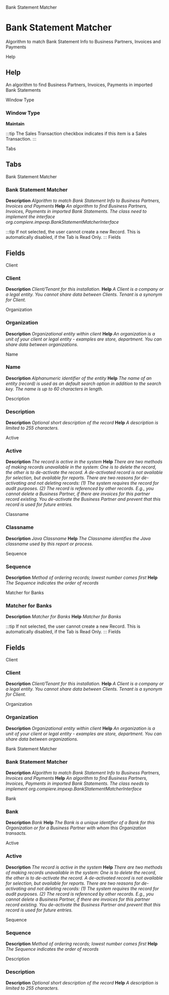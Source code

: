 
Bank Statement Matcher
# Bank Statement Matcher


Algorithm to match Bank Statement Info to Business Partners, Invoices and Payments

Help
## Help

An algorithm to find Business Partners, Invoices, Payments in imported Bank Statements

Window Type
### Window Type

**Maintain**

:::tip
The Sales Transaction checkbox indicates if this item is a Sales Transaction.
:::

Tabs
## Tabs


Bank Statement Matcher
### Bank Statement Matcher

**Description**
 *Algorithm to match Bank Statement Info to Business Partners, Invoices and Payments*
**Help**
 *An algorithm to find Business Partners, Invoices, Payments in imported Bank Statements. The class need to implement the interface org.compiere.impexp.BankStatementMatcherInterface*

:::tip
If not selected, the user cannot create a new Record.  This is automatically disabled, if the Tab is Read Only.
:::
Fields
## Fields


Client
### Client

**Description**
 *Client/Tenant for this installation.*
**Help**
 *A Client is a company or a legal entity. You cannot share data between Clients. Tenant is a synonym for Client.*

Organization
### Organization

**Description**
 *Organizational entity within client*
**Help**
 *An organization is a unit of your client or legal entity - examples are store, department. You can share data between organizations.*

Name
### Name

**Description**
 *Alphanumeric identifier of the entity*
**Help**
 *The name of an entity (record) is used as an default search option in addition to the search key. The name is up to 60 characters in length.*

Description
### Description

**Description**
 *Optional short description of the record*
**Help**
 *A description is limited to 255 characters.*

Active
### Active

**Description**
 *The record is active in the system*
**Help**
 *There are two methods of making records unavailable in the system: One is to delete the record, the other is to de-activate the record. A de-activated record is not available for selection, but available for reports.
There are two reasons for de-activating and not deleting records:
(1) The system requires the record for audit purposes.
(2) The record is referenced by other records. E.g., you cannot delete a Business Partner, if there are invoices for this partner record existing. You de-activate the Business Partner and prevent that this record is used for future entries.*

Classname
### Classname

**Description**
 *Java Classname*
**Help**
 *The Classname identifies the Java classname used by this report or process.*

Sequence
### Sequence

**Description**
 *Method of ordering records; lowest number comes first*
**Help**
 *The Sequence indicates the order of records*

Matcher for Banks
### Matcher for Banks

**Description**
 *Matcher for Banks*
**Help**
 *Matcher for Banks*

:::tip
If not selected, the user cannot create a new Record.  This is automatically disabled, if the Tab is Read Only.
:::
Fields
## Fields


Client
### Client

**Description**
 *Client/Tenant for this installation.*
**Help**
 *A Client is a company or a legal entity. You cannot share data between Clients. Tenant is a synonym for Client.*

Organization
### Organization

**Description**
 *Organizational entity within client*
**Help**
 *An organization is a unit of your client or legal entity - examples are store, department. You can share data between organizations.*

Bank Statement Matcher
### Bank Statement Matcher

**Description**
 *Algorithm to match Bank Statement Info to Business Partners, Invoices and Payments*
**Help**
 *An algorithm to find Business Partners, Invoices, Payments in imported Bank Statements.  The class needs to implement org.compiere.impexp.BankStatementMatcherInterface*

Bank
### Bank

**Description**
 *Bank*
**Help**
 *The Bank is a unique identifier of a Bank for this Organization or for a Business Partner with whom this Organization transacts.*

Active
### Active

**Description**
 *The record is active in the system*
**Help**
 *There are two methods of making records unavailable in the system: One is to delete the record, the other is to de-activate the record. A de-activated record is not available for selection, but available for reports.
There are two reasons for de-activating and not deleting records:
(1) The system requires the record for audit purposes.
(2) The record is referenced by other records. E.g., you cannot delete a Business Partner, if there are invoices for this partner record existing. You de-activate the Business Partner and prevent that this record is used for future entries.*

Sequence
### Sequence

**Description**
 *Method of ordering records; lowest number comes first*
**Help**
 *The Sequence indicates the order of records*

Description
### Description

**Description**
 *Optional short description of the record*
**Help**
 *A description is limited to 255 characters.*
